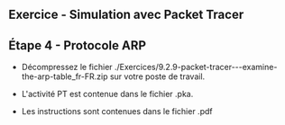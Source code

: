 ## Exercice  - Simulation avec Packet Tracer

## Étape 4 - Protocole ARP

- Décompressez le fichier ./Exercices/9.2.9-packet-tracer---examine-the-arp-table_fr-FR.zip sur votre poste de travail.

- L'activité  PT est contenue dans le fichier .pka. 

- Les instructions sont contenues dans le fichier .pdf
